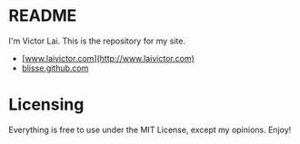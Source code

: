 # README

I'm Victor Lai. This is the repository for my site.

* [www.laivictor.com](http://www.laivictor.com)
* [blisse.github.com](http://blisse.github.com)

# Licensing

Everything is free to use under the MIT License, except my opinions. Enjoy!
